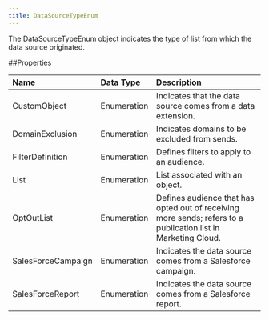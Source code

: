 ```yaml
---
title: DataSourceTypeEnum
---
```

The DataSourceTypeEnum object indicates the type of list from which the data source originated.

##Properties
<table class="table table-hover"> <thead align="left"><tr><th>Name</th><th>Data Type</th><th>Description</th></tr></thead> <tbody> <tr> <td>CustomObject</td> <td>Enumeration</td> <td>Indicates that the data source comes from a data extension.</td> </tr> <tr> <td>DomainExclusion</td> <td>Enumeration</td> <td>Indicates domains to be excluded from sends.</td> </tr> <tr> <td>FilterDefinition</td> <td>Enumeration</td> <td>Defines filters to apply to an audience.</td> </tr> <tr> <td>List</td> <td>Enumeration</td> <td>List associated with an object.</td> </tr> <tr> <td>OptOutList</td> <td>Enumeration</td> <td>Defines audience that has opted out of receiving more sends; refers to a publication list in Marketing Cloud.</td> </tr> <tr> <td>SalesForceCampaign</td> <td>Enumeration</td> <td>Indicates the data source comes from a Salesforce campaign.</td> </tr> <tr> <td>SalesForceReport</td> <td>Enumeration</td> <td>Indicates the data source comes from a Salesforce report.</td> </tr> </tbody> </table>
